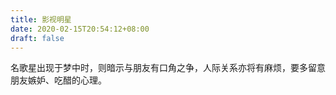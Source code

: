 ```yaml
---
title: 影视明星
date: 2020-02-15T20:54:12+08:00
draft: false
---
```


名歌星出现于梦中时，则暗示与朋友有口角之争，人际关系亦将有麻烦，要多留意朋友嫉妒、吃醋的心理。
